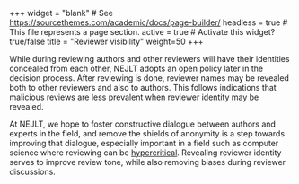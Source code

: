 +++
widget = "blank"  # See https://sourcethemes.com/academic/docs/page-builder/
headless = true  # This file represents a page section.
active = true  # Activate this widget? true/false
title = "Reviewer visibility"
weight=50
+++

While during reviewing authors and other reviewers will have their identities concealed from each other, NEJLT adopts an open policy later in the decision process. After reviewing is done, reviewer names may be revealed both to other reviewers and also to authors. This follows indications that malicious reviews are less prevalent when reviewer identity may be revealed. 

At NEJLT, we hope to foster constructive dialogue between authors and experts in the field, and remove the shields of anonymity is a step towards improving that dialogue, especially important in a field such as computer science where reviewing can be [hypercritical](https://cacm.acm.org/blogs/blog-cacm/134743-yes-computer-scientists-are-hypercritical/fulltext). Revealing reviewer identity serves to improve review tone, while also removing biases during reviewer discussions.